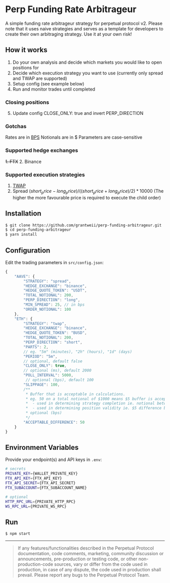 # Perp Funding Rate Arbitrageur

A simple funding rate arbitrageur strategy for perpetual protocol v2. Please note that it uses naive strategies and serves as a template for developers to create their own arbitraging strategy. Use it at your own risk!

## How it works

1. Do your own analysis and decide which markets you would like to open positions for
2. Decide which execution strategy you want to use (currently only spread and TWAP are supported)
3. Setup config (see example below)
4. Run and monitor trades until completed

### Closing positions
5. Update config CLOSE_ONLY: true and invert PERP_DIRECTION

### Gotchas
Rates are in [BPS](https://www.investopedia.com/terms/b/basispoint.asp)
Notionals are in $
Parameters are case-sensitive

### Supported hedge exchanges
~~1. FTX~~
2. Binance

### Supported execution strategies
1. [TWAP](https://river.com/learn/terms/t/time-weighted-average-price-twap/#:~:text=An%20asset's%20time%2Dweighted%20average,over%20a%20specified%20time%20period.)
2. Spread $(short_price - long_price) / ((short_price + long_price) / 2) * 10000$ (The higher the more favourable price is required to execute the child order)

## Installation

```bash
$ git clone https://github.com/grantweii/perp-funding-arbitrageur.git
$ cd perp-funding-arbitrageur
$ yarn install
```

## Configuration

Edit the trading parameters in `src/config.json`:

```javascript
{
    "AAVE": {
        "STRATEGY": "spread",
        "HEDGE_EXCHANGE": "binance",
        "HEDGE_QUOTE_TOKEN": "USDT",
        "TOTAL_NOTIONAL": 200,
        "PERP_DIRECTION": "long",
        "MIN_SPREAD": 25, // in bps
        "ORDER_NOTIONAL": 100
    },
    "ETH": {
        "STRATEGY": "twap",
        "HEDGE_EXCHANGE": "binance",
        "HEDGE_QUOTE_TOKEN": "BUSD",
        "TOTAL_NOTIONAL": 200,
        "PERP_DIRECTION": "short",
        "PARTS": 2,
        // eg. "5m" (minutes), "2h" (hours), "1d" (days)
        "PERIOD": "5m",
        // optional, default false
        "CLOSE_ONLY": true,
        // optional (ms), default 2000
        "POLL_INTERVAL": 5000,
         // optional (bps), default 100
        "SLIPPAGE": 100,
        /**
         * Buffer that is acceptable in calculations.
         * eg. 50 on a total notional of $1000 means $5 buffer is acceptable.
         *  - used in determining strategy completion ie. notional between $995 and $1005 will be considered complete when OPENING
         *  - used in determining position validity ie. $5 difference between hedge notional and perp notional is still considered valid
         * optional (bps)
         */
        "ACCEPTABLE_DIFFERENCE": 50
    }
}
```

## Environment Variables

Provide your endpoint(s) and API keys in `.env`:

```bash
# secrets
PRIVATE_KEY={WALLET_PRIVATE_KEY}
FTX_API_KEY={FTX_API_KEY}
FTX_API_SECRET={FTX_API_SECRET}
FTX_SUBACCOUNT={FTX_SUBACCOUNT_NAME}

# optional
HTTP_RPC_URL={PRIVATE_HTTP_RPC}
WS_RPC_URL={PRIVATE_WS_RPC}
```

## Run

```bash
$ npm start
```

---

> If any features/functionalities described in the Perpetual Protocol documentation, code comments, marketing, community discussion or announcements, pre-production or testing code, or other non-production-code sources, vary or differ from the code used in production, in case of any dispute, the code used in production shall prevail. Please report any bugs to the Perpetual Protocol Team.